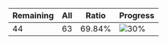 | Remaining | All | Ratio | Progress |
|----|----|----|----|
| 44 | 63 | 69.84% | ![30%](https://progress-bar.dev/30?title=solved) |
